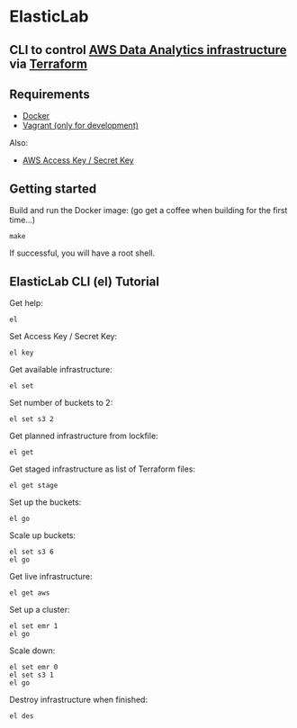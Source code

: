 # ElasticLab
CLI to control [AWS Data Analytics infrastructure](https://aws.amazon.com/emr/) via [Terraform](https://www.terraform.io/)
---
## Requirements
- [Docker](https://www.docker.com/)
- [Vagrant (only for development)](https://www.vagrantup.com/)

Also:
- [AWS Access Key / Secret Key](https://console.aws.amazon.com/iam/home?#/security_credentials)
## Getting started
Build and run the Docker image: (go get a coffee when building for the first time...)
```
make
```
If successful, you will have a root shell.
## ElasticLab CLI (el) Tutorial
Get help:
```
el
```
Set Access Key / Secret Key:
```
el key
```
Get available infrastructure:
```
el set
```
Set number of buckets to 2:
```
el set s3 2
```
Get planned infrastructure from lockfile:
```
el get
```
Get staged infrastructure as list of Terraform files:
```
el get stage
```
Set up the buckets:
```
el go
```
Scale up buckets:
```
el set s3 6
el go
```
Get live infrastructure:
```
el get aws
```
Set up a cluster:
```
el set emr 1
el go
```
Scale down:
```
el set emr 0
el set s3 1
el go
```
Destroy infrastructure when finished:
```
el des
```
